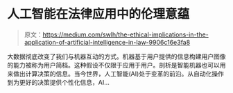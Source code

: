 # 人工智能在法律应用中的伦理意蕴

> 原文：<https://medium.com/swlh/the-ethical-implications-in-the-application-of-artificial-intelligence-in-law-9906c16e3fa8>

大数据彻底改变了我们与机器互动的方式。机器基于用户提供的信息构建用户图像的能力被称为用户简档。这种假设不仅限于应用于用户。剖析是智能机器也可以用来做出计算决策的信息。当今世界，人工智能(AI)处于变革的前沿。从自动化操作到为更好的决策提供个性化信息，AI…